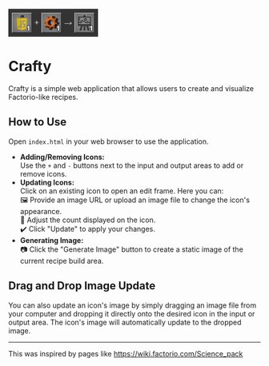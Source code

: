 ![Crafty Recipe Example](assets/new.jpg)

# Crafty

Crafty is a simple web application that allows users to create and visualize Factorio-like recipes.

## How to Use

Open `index.html` in your web browser to use the application.

- **Adding/Removing Icons:**   
Use the `+` and `-` buttons next to the input and output areas to add or remove icons.
- **Updating Icons:**   
Click on an existing icon to open an edit frame. Here you can:  
🖼️ Provide an image URL or upload an image file to change the icon's appearance.   
🔢 Adjust the count displayed on the icon.   
✔️ Click "Update" to apply your changes.
- **Generating Image:**  
📷 Click the "Generate Image" button to create a static image of the current recipe build area.

## Drag and Drop Image Update

You can also update an icon's image by simply dragging an image file from your computer and dropping it directly onto the desired icon in the input or output area. The icon's image will automatically update to the dropped image.

---

This was inspired by pages like https://wiki.factorio.com/Science_pack

